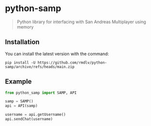 # python-samp
>  Python library for interfacing with San Andreas Multiplayer using memory

## Installation
You can install the latest version with the command:
```shell
pip install -U https://github.com/rmdlv/python-samp/archive/refs/heads/main.zip
```

## Example
```python
from python_samp import SAMP, API

samp = SAMP()
api = API(samp)

username = api.getUsername()
api.sendChat(username)
```